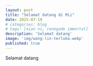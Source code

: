 ```yaml
---
layout: post
title: "Selamat datang di Mii"
date: 2025-07-19
# categories: blog
# tags: [xian ni, renegade immortal]
description: 'Selamat datang'
image: 'img/wang-lin-terluka.webp'
published: true
---
```


Selamat datang